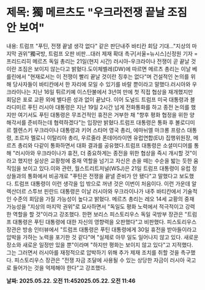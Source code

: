 # **제목: 獨 메르츠도 "우크라전쟁 끝날 조짐 안 보여"**

  내용: 트럼프 "푸틴, 전쟁 끝낼 생각 없다" 같은 판단내주 바티칸 회담 기대…"지상의 마지막 권위"獨국방, 트럼프 오판 비판…대러 제재 확대 촉구[서울=뉴시스]신정원 기자 = 프리드리히 메르츠 독일 총리는 21일(현지 시간) 러시아-우크라이나 전쟁이 곧 끝날 것이란 조짐은 보이지 않는다고 밝혔다.도이체벨레(DW)에 따르면 메르츠 총리는 이날 베를린에서 "현재로서는 이 전쟁이 빨리 끝날 것이란 징후는 없다"며 건설적인 논의를 위해 당사자들이 바티칸에서 한 자리에 모일 수 있기를 바랄 뿐이라고 말했다.러시아와 우크라이나는 지난 16일 튀르키예 이스탄불에서 3년여 만에 첫 직접 협상을 재개했지만 회담은 포로 교환 외에 별다른 성과 없이 끝났다. 이어 도널드 트럼프 미국 대통령과 블라디미르 푸틴 러시아 대통령은 지난 19일 2시간 넘게 전화통화를 하고 종전 논의를 했지만 여기서도 푸틴 대통령은 무조건적인 휴전은 거부한 채 "향후 평화 협정을 위한 양해각서를 준비하는데 협력하겠다"는 입장만 밝혔다.트럼프 대통령은 통화 후 볼로디미르 젤렌스키 우크라이나 대통령과 키어 스타머 영국 총리, 에마뉘엘 마크롱 프랑스 대통령, 조르자 멜로니 이탈리아 총리, 우르줄라 폰데어라이엔 유럽연합(EU) 집행위원장, 메르츠 총리와 다같이 통화하면서 대화 결과를 공유했다.트럼프 대통령은 소셜미디어를 통해 "러시아와 우크라이나가 휴전, 더 중요하게는 종전을 위한 협상을 즉시 개시할 것"이라고 했지만 실상은 교황청에 중재 역할을 넘기고 자신은 손을 떼는 수순을 밟는 듯한 움직임을 보이고 있다.이와 관련, 월스트리트저널(WSJ)은 21일 트럼프 대통령이 유럽 정상들과의 통화에서 비공개로 "푸틴은 전쟁을 끝낼 준비가 안 됐다"고 말했다고 보도했다. 트럼프 대통령이 이런 생각을 입 밖으로 꺼낸 것은 이번이 처음이다.  이런 가운데 알렉산더르 스투브 핀란드 대통령은 이날 러시아와 우크라이나가 내주 바티칸에서 기술적인 수준의 회담을 가질 가능성이 높다고 밝혔다.  메르츠 총리는 레오 14세 교황의 중재 가능성을 "지상의 마지막 권위"로 묘사하면서 "독일도 평화 노력에서 적극적이고 강력한 역할을 할 것"이라고 강조했다. 한편 보리스 피스토리우스 독일 국방부 장관은 "트럼프 대통령은 푸틴 대통령에 대한 자신의 영향력을 오판했다"고 비판했다. 피스토리우스 장관은 방송 인터뷰에서 "트럼프 대통령은 푸틴 대통령에게 30일 휴전을 받아들이라고 압박을 가하는 노력을 포기한 것 같다"며 "실제로 아무 일도 일어나지 않고 있다. 새로운 장소와 새로운 일정만 있을 뿐"이라며 "하지만 평화는 보이지 않고 있다"고 지적했다. 그는 그러면서 러시아를 재정적으로 압박하기 위해 추가 제재 조치를 취할 것을 촉구했다. 피스토리우스 장관은 "전쟁 자금 조달에 사용될 수 있는 상당한 자금이 러시아 국고로 들어가는 것을 억제해야 한다"고 강조했다.

  **날짜: 2025.05.22. 오전 11:452025.05.22. 오전 11:46**